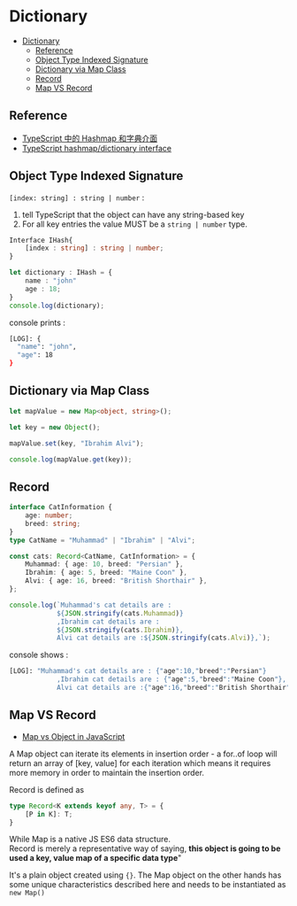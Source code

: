 # Dictionary

- [Dictionary](#dictionary)
  - [Reference](#reference)
  - [Object Type Indexed Signature](#object-type-indexed-signature)
  - [Dictionary via Map Class](#dictionary-via-map-class)
  - [Record](#record)
  - [Map VS Record](#map-vs-record)

## Reference 
- [TypeScript 中的 Hashmap 和字典介面](https://www.delftstack.com/zh-tw/howto/typescript/hashmap-or-dictionary-interface-in-typescript/)
- [TypeScript hashmap/dictionary interface](https://stackoverflow.com/questions/42211175/typescript-hashmap-dictionary-interface)

## Object Type Indexed Signature

`[index: string] : string | number` :
1. tell TypeScript that the object can have any string-based key
2. For all key entries the value MUST be a `string | number` type.
```typescript
Interface IHash{
    [index : string] : string | number;
}

let dictionary : IHash = {
    name : "john"
    age : 18;
}
console.log(dictionary);
```
console prints :
```bash
[LOG]: {
  "name": "john",
  "age": 18
} 
```


## Dictionary via Map Class 

```typescript 
let mapValue = new Map<object, string>();

let key = new Object();

mapValue.set(key, "Ibrahim Alvi");

console.log(mapValue.get(key));
```

## Record

```typescript
interface CatInformation {
    age: number;
    breed: string;
}
type CatName = "Muhammad" | "Ibrahim" | "Alvi";

const cats: Record<CatName, CatInformation> = {
    Muhammad: { age: 10, breed: "Persian" },
    Ibrahim: { age: 5, breed: "Maine Coon" },
    Alvi: { age: 16, breed: "British Shorthair" },
};

console.log(`Muhammad's cat details are :
            ${JSON.stringify(cats.Muhammad)}
            ,Ibrahim cat details are :
            ${JSON.stringify(cats.Ibrahim)},
            Alvi cat details are :${JSON.stringify(cats.Alvi)},`);

```
console shows :
```bash
[LOG]: "Muhammad's cat details are : {"age":10,"breed":"Persian"}
            ,Ibrahim cat details are : {"age":5,"breed":"Maine Coon"},
            Alvi cat details are :{"age":16,"breed":"British Shorthair"}," 

```


## Map VS Record
- [Map vs Object in JavaScript](https://stackoverflow.com/questions/18541940/map-vs-object-in-javascript)

A Map object can iterate its elements in insertion order - a for..of loop will return an array of [key, value] for each iteration which means it requires more memory in order to maintain the insertion order. 

Record is defined as
```typescript 
type Record<K extends keyof any, T> = {
    [P in K]: T;
}
```


While Map is a native JS ES6 data structure.    
Record is merely a representative way of saying, **this object is going to be used a key, value map of a specific data type**" 

It's a plain object created using `{}`. The Map object on the other hands has some unique characteristics described here and needs to be instantiated as `new Map()`